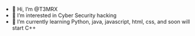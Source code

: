 - 👋 Hi, I’m @T3MRX
- 👀 I’m interested in Cyber Security hacking
- 🌱 I’m currently learning Python, java, javascript, html, css, and soon will start C++
